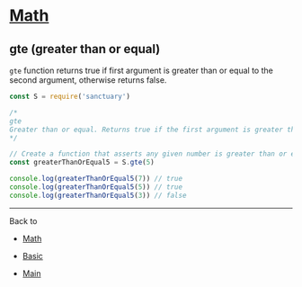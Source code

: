# [Math](../README.md)

## gte (greater than or equal)

`gte` function returns true if first argument is greater than or equal to the second argument, otherwise returns false.

```js
const S = require('sanctuary')

/*
gte
Greater than or equal. Returns true if the first argument is greater than or equal to second argument, otherwise returns false.
*/

// Create a function that asserts any given number is greater than or equal to 5
const greaterThanOrEqual5 = S.gte(5)

console.log(greaterThanOrEqual5(7)) // true
console.log(greaterThanOrEqual5(5)) // true
console.log(greaterThanOrEqual5(3)) // false
```

----------

Back to

- [Math](README.md)

- [Basic](../README.md)

- [Main](../../README.md)
